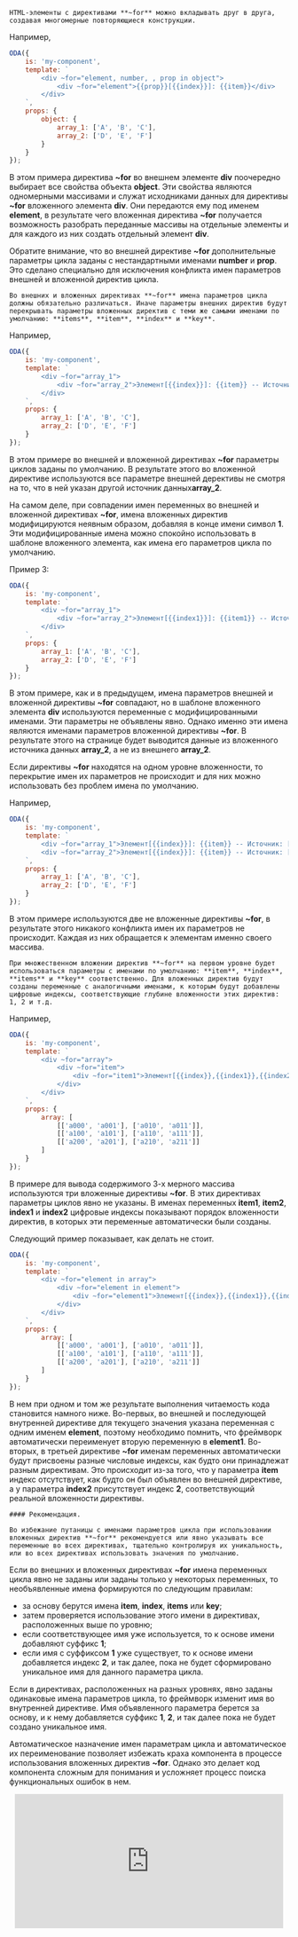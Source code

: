﻿```info_md
HTML-элементы с директивами **~for** можно вкладывать друг в друга, создавая многомерные повторяющиеся конструкции.
```

Например,

```javascript _run_edit_[my-component.js]
ODA({
    is: 'my-component',
    template: `
        <div ~for="element, number, , prop in object">
            <div ~for="element">{{prop}}[{{index}}]: {{item}}</div>
        </div>
    `,
    props: {
        object: {
            array_1: ['A', 'B', 'C'],
            array_2: ['D', 'E', 'F']
        }
    }
});
```

В этом примера  директива **~for** во внешнем элементе **div** поочередно выбирает все свойства объекта **object**. Эти свойства являются одномерными массивами и служат исходниками данных для директивы **~for** вложенного элемента **div**. Они передаются ему под именем **element**, в результате чего вложенная директива **~for** получается возможность разобрать переданные массивы на отдельные элементы и для каждого из них создать отдельный элемент **div**.

Обратите внимание, что во внешней директиве **~for** дополнительные параметры цикла заданы с нестандартными именами **number** и **prop**. Это сделано специально для исключения конфликта имен параметров внешней и вложенной директив цикла.

```warning_md
Во внешних и вложенных директивах **~for** имена параметров цикла должны обязательно различаться. Иначе параметры внешних директив будут перекрывать параметры вложенных директив с теми же самыми именами по умолчанию: **items**, **item**, **index** и **key**.
```

Например,

```javascript _error_run_edit_[my-component.js]
ODA({
    is: 'my-component',
    template: `
        <div ~for="array_1">
            <div ~for="array_2">Элемент[{{index}}]: {{item}} -- Источник: [{{items}}]</div>
        </div>
    `,
    props: {
        array_1: ['A', 'B', 'C'],
        array_2: ['D', 'E', 'F']
    }
});
```

В этом примере во внешней и вложенной директивах **~for** параметры циклов заданы по умолчанию. В результате этого во вложенной директиве используются все параметре внешней дерективы не смотря на то, что в ней указан другой источник данных**array\_2**.

На самом деле, при совпадении имен переменных во внешней и вложенной директивах **~for**, имена вложенных директив модифицируются неявным образом, добавляя в конце имени символ **1**. Эти модифицированные имена можно спокойно использовать в шаблоне вложенного элемента, как имена его параметров цикла по умолчанию.

Пример 3:

```javascript _run_edit_[my-component.js]
ODA({
    is: 'my-component',
    template: `
        <div ~for="array_1">
            <div ~for="array_2">Элемент[{{index1}}]: {{item1}} -- Источник: [{{items1}}]</div>
        </div>
    `,
    props: {
        array_1: ['A', 'B', 'C'],
        array_2: ['D', 'E', 'F']
    }
});
```

В этом примере, как и в предыдущем, имена параметров внешней и вложенной директивы **~for** совпадают, но в шаблоне вложенного элемента **div** используются переменные с модифицированными именами. Эти параметры не объявлены явно. Однако именно эти имена являются именами параметров вложенной директивы **~for**. В результате этого на странице будет выводится данные из вложенного источника данных **array\_2**, а не из внешнего **array\_2**.

Если директивы **~for** находятся на одном уровне вложенности, то перекрытие имен их параметров не происходит и для них можно использовать без проблем имена по умолчанию.

Например,

```javascript _run_edit_[my-component.js]
ODA({
    is: 'my-component',
    template: `
        <div ~for="array_1">Элемент[{{index}}]: {{item}} -- Источник: [{{items}}]</div>
        <div ~for="array_2">Элемент[{{index}}]: {{item}} -- Источник: [{{items}}]</div>
    `,
    props: {
        array_1: ['A', 'B', 'C'],
        array_2: ['D', 'E', 'F']
    }
});
```

В этом примере используются две не вложенные директивы **~for**, в результате этого никакого конфликта имен их параметров не происходит. Каждая из них обращается к элементам именно своего массива.

```info_md
При множественном вложении директив **~for** на первом уровне будет использоваться параметры с именами по умолчанию: **item**, **index**, **items** и **key** соответственно. Для вложенных директив будут созданы переменные с аналогичными именами, к которым будут добавлены цифровые индексы, соответствующие глубине вложенности этих директив: 1, 2 и т.д.
```

Например,

```javascript _run_edit_[my-component.js]
ODA({
    is: 'my-component',
    template: `
        <div ~for="array">
            <div ~for="item">
                <div ~for="item1">Элемент[{{index}},{{index1}},{{index2}}]: {{item2}}</div>
            </div>
        </div>
    `,
    props: {
        array: [
            [['a000', 'a001'], ['a010', 'a011']],
            [['a100', 'a101'], ['a110', 'a111']],
            [['a200', 'a201'], ['a210', 'a211']]
        ]
    }
});
```

В примере для вывода содержимого 3-х мерного массива используются три вложенные директивы **~for**. В этих директивах параметры циклов явно не указаны. В именах переменных **item1**, **item2**, **index1** и **index2** цифровые индексы показывают порядок вложенности директив, в которых эти переменные автоматически были созданы.

Следующий пример показывает, как делать не стоит.

```javascript _error_run_edit_[my-component.js]
ODA({
    is: 'my-component',
    template: `
        <div ~for="element in array">
            <div ~for="element in element">
                <div ~for="element1">Элемент[{{index}},{{index1}},{{index2}}]: {{item}}</div>
            </div>
        </div>
    `,
    props: {
        array: [
            [['a000', 'a001'], ['a010', 'a011']],
            [['a100', 'a101'], ['a110', 'a111']],
            [['a200', 'a201'], ['a210', 'a211']]
        ]
    }
});
```

В нем при одном и том же результате выполнения читаемость кода становится намного ниже. Во-первых, во внешней и последующей внутренней директиве для текущего значения указана переменная с одним именем **element**, поэтому необходимо помнить, что фреймворк автоматически переименует вторую переменную в **element1**. Во-вторых, в третьей директиве **~for** именам переменных автоматически будут присвоены разные числовые индексы, как будто они принадлежат разным директивам. Это происходит из-за того, что у параметра **item** индекс отсутствует, как будто он был объявлен во внешней директиве, а у параметра **index2** присутствует индекс **2**, соответствующий реальной вложенности директивы.

```faq_md
#### Рекомендация.

Во избежание путаницы с именами параметров цикла при использовании вложенных директив **~for** рекомендуется или явно указывать все переменные во всех директивах, тщательно контролируя их уникальность, или во всех директивах использовать значения по умолчанию.
```

Если во внешних и вложенных директивах **~for** имена переменных цикла явно не заданы или заданы только у некоторых переменных, то необъявленные имена формируются по следующим правилам:

- за основу берутся имена **item**, **index**, **items** или **key**;
- затем проверяется использование этого имени в директивах, расположенных выше по уровню;
- если соответствующее имя уже используется, то к основе имени добавляют суффикс **1**;
- если имя с суффиксом **1** уже существует, то к основе имени добавляется индекс **2**, и так далее, пока не будет сформировано уникальное имя для данного параметра цикла.

Если в директивах, расположенных на разных уровнях, явно заданы одинаковые имена параметров цикла, то фреймворк изменит имя во внутренней директиве. Имя объявленного параметра берется за основу, и к нему добавляется суффикс **1**, **2**, и так далее пока не будет создано уникальное имя.

Автоматическое назначение имен параметрам цикла и автоматическое их переименование позволяет избежать краха компонента в процессе использования вложенных директив **~for**. Однако это делает код компонента сложным для понимания и усложняет процесс поиска функциональных ошибок в нем.

<div style="position:relative;padding-bottom:48%; margin:10px">
    <iframe src="https://www.youtube.com/embed/5grvyQc4-bI?start=0" frameborder="0" allow="accelerometer; autoplay; encrypted-media; gyroscope; picture-in-picture" allowfullscreen
    	style="position:absolute;width:100%;height:100%;"></iframe>
</div>
